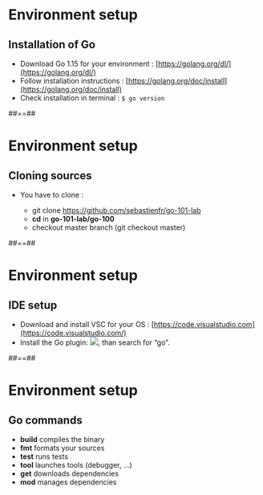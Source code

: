 # Environment setup

## Installation of Go

- Download Go 1.15 for your environment : [https://golang.org/dl/](https://golang.org/dl/)
- Follow installation instructions : [https://golang.org/doc/install](https://golang.org/doc/install)
- Check installation in terminal : `$ go version`

<!-- .element: class="big-code" -->

##==##

# Environment setup

## Cloning sources

- You have to clone :

  - git clone <a href="https://github.com/sebastienfr/go-101-lab">https://github.com/sebastienfr/go-101-lab</a>
  - **cd** in **go-101-lab/go-100**
  - checkout master branch (git checkout master)

##==##

# Environment setup

## IDE setup

- Download and install VSC for your OS : [https://code.visualstudio.com](https://code.visualstudio.com/)
- Install the Go plugin: <img src="./assets/go-100/images/plugins.jpg">, than search for “go”.

##==##

# Environment setup

## Go commands

- **build** compiles the binary
- **fmt** formats your sources
- **test** runs tests
- **tool** launches tools (debugger, ...)
- **get** downloads dependencies
- **mod** manages dependencies
